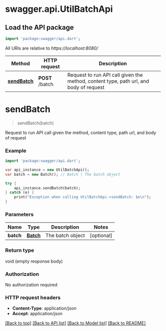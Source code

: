 # swagger.api.UtilBatchApi

## Load the API package
```dart
import 'package:swagger/api.dart';
```

All URIs are relative to *https://localhost:8080/*

Method | HTTP request | Description
------------- | ------------- | -------------
[**sendBatch**](UtilBatchApi.md#sendBatch) | **POST** /batch | Request to run API call given the method, content type, path url, and body of request


# **sendBatch**
> sendBatch(batch)

Request to run API call given the method, content type, path url, and body of request

### Example 
```dart
import 'package:swagger/api.dart';

var api_instance = new UtilBatchApi();
var batch = new Batch(); // Batch | The batch object

try { 
    api_instance.sendBatch(batch);
} catch (e) {
    print("Exception when calling UtilBatchApi->sendBatch: $e\n");
}
```

### Parameters

Name | Type | Description  | Notes
------------- | ------------- | ------------- | -------------
 **batch** | [**Batch**](Batch.md)| The batch object | [optional] 

### Return type

void (empty response body)

### Authorization

No authorization required

### HTTP request headers

 - **Content-Type**: application/json
 - **Accept**: application/json

[[Back to top]](#) [[Back to API list]](../README.md#documentation-for-api-endpoints) [[Back to Model list]](../README.md#documentation-for-models) [[Back to README]](../README.md)


